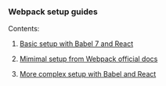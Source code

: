 ### Webpack setup guides

Contents:

1. [Basic setup with Babel 7 and React](webpack-app-scratch)

2. [Mimimal setup from Webpack official docs](webpack-bare-bone)

3. [More complex setup with Babel and React](webpack-react)
